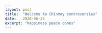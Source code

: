 ```yaml
---
layout: post
title:  "Welcome to Chinmoy controversies"
date:   2020-06-25
excerpt: "happiness peace comes"
---
```

